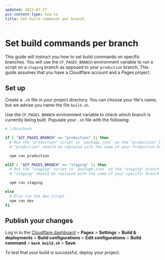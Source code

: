 ```yaml
---
updated: 2022-07-27
pcx-content-type: how-to
title: Set build commands per branch
---
```


# Set build commands per branch

This guide will instruct you how to set build commands on specific branches. You will use the `CF_PAGES_BRANCH` environment variable to run a script on a `staging` branch as opposed to your `production` branch. This guide assumes that you have a Cloudflare account and a Pages project.

## Set up 

Create a `.sh` file in your project directory. You can choose your file's name, but we advise you name the file `build.sh`. 

Use the `CF_PAGES_BRANCH` environment variable to check which branch is currently being built. Populate your `.sh` file with the following:

```sh
# !/bin/bash

if [ "$CF_PAGES_BRANCH" == "production" ]; then
  # Run the "production" script in `package.json` on the "production" branch
  # "production" should be replaced with the name of your Production branch

  npm run production

elif [ "$CF_PAGES_BRANCH" == "staging" ]; then
  # Run the "staging" script in `package.json` on the "staging" branch
  # "staging" should be replaced with the name of your specific branch

  npm run staging

else
  # Else run the dev script
  npm run dev
fi
```

## Publish your changes

Log in to the [Cloudflare dashboard](https://dash.cloudflare.com) > **Pages** > **Settings** > **Build & deployments** > **Build configurations** > **Edit configurations** > **Build command** > **`bash build.sh`** > **Save**.

To test that your build is successful, deploy your project.